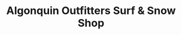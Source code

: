 ---
title: "Algonquin Outfitters Surf & Snow Shop"
url: /bracebridge/algonquin-outfitters-surf-und-snow-shop/
shop: Outdoor
---